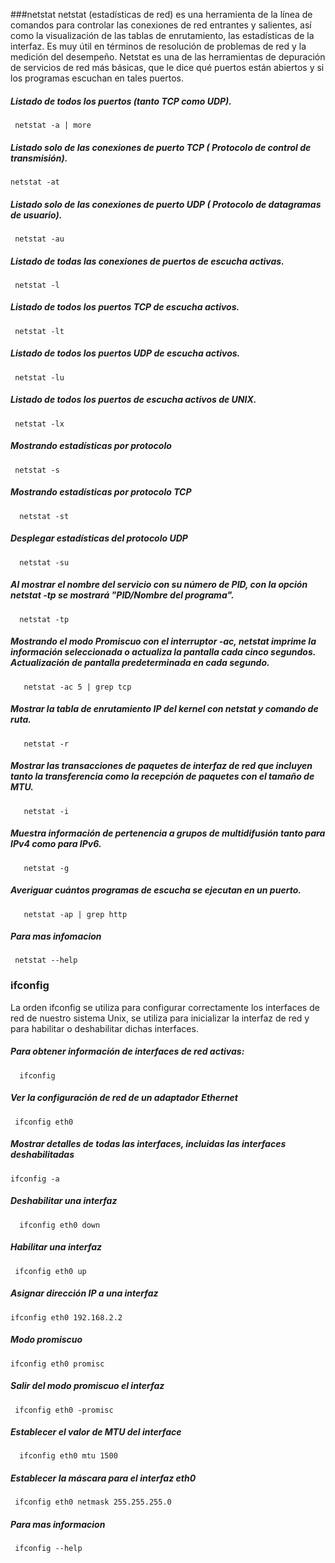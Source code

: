 ###netstat
netstat (estadísticas de red) es una herramienta de la línea de comandos para controlar las conexiones de red entrantes y salientes, así como la visualización de las tablas de enrutamiento, las estadísticas de la interfaz. Es muy útil en términos de resolución de problemas de red y la medición del desempeño. Netstat es una de las herramientas de depuración de servicios de red más básicas, que le dice qué puertos están abiertos y si los programas escuchan en tales puertos.

##### Listado de todos los puertos (tanto TCP como UDP).

     netstat -a | more

##### Listado solo de las conexiones de puerto TCP ( Protocolo de control de transmisión).

    netstat -at

##### Listado solo de las conexiones de puerto UDP ( Protocolo de datagramas de usuario).

     netstat -au

##### Listado de todas las conexiones de puertos de escucha activas.

     netstat -l

##### Listado de todos los puertos TCP de escucha activos.

     netstat -lt

##### Listado de todos los puertos UDP de escucha activos.

     netstat -lu

##### Listado de todos los puertos de escucha activos de UNIX.

     netstat -lx

##### Mostrando estadísticas por protocolo
     
     netstat -s

##### Mostrando estadísticas por protocolo TCP

      netstat -st

##### Desplegar estadísticas del protocolo UDP 
      
      netstat -su

##### Al mostrar el nombre del servicio con su número de PID, con la opción netstat -tp se mostrará "PID/Nombre del programa".

      netstat -tp

##### Mostrando el modo Promiscuo con el interruptor -ac, netstat imprime la información seleccionada o actualiza la pantalla cada cinco segundos. Actualización de pantalla predeterminada en cada segundo.

       netstat -ac 5 | grep tcp

##### Mostrar la tabla de enrutamiento IP del kernel con netstat y comando de ruta.

       netstat -r


##### Mostrar las transacciones de paquetes de interfaz de red que incluyen tanto la transferencia como la recepción de paquetes con el tamaño de MTU.

       netstat -i

##### Muestra información de pertenencia a grupos de multidifusión tanto para IPv4 como para IPv6.

       netstat -g

##### Averiguar  cuántos programas de escucha se ejecutan en un puerto.

       netstat -ap | grep http

##### Para mas infomacion 
     
     netstat --help



### ifconfig
 
La orden ifconfig se utiliza para configurar correctamente los interfaces de red de nuestro sistema Unix, se utiliza para  inicializar la interfaz de red y para habilitar o deshabilitar dichas interfaces.

##### Para obtener información de interfaces de red activas:
    
      ifconfig

##### Ver la configuración de red de un adaptador Ethernet 
    
     ifconfig eth0

##### Mostrar detalles de todas las interfaces, incluidas las interfaces deshabilitadas
  
    ifconfig -a

##### Deshabilitar una interfaz

      ifconfig eth0 down
    

##### Habilitar una interfaz
 
     ifconfig eth0 up

##### Asignar dirección IP a una interfaz
   
    ifconfig eth0 192.168.2.2

##### Modo promiscuo

    ifconfig eth0 promisc

##### Salir del modo promiscuo el interfaz

     ifconfig eth0 -promisc   

##### Establecer el valor de MTU del interface

      ifconfig eth0 mtu 1500    

##### Establecer la máscara para el interfaz eth0

     ifconfig eth0 netmask 255.255.255.0 

##### Para mas informacion

     ifconfig --help
